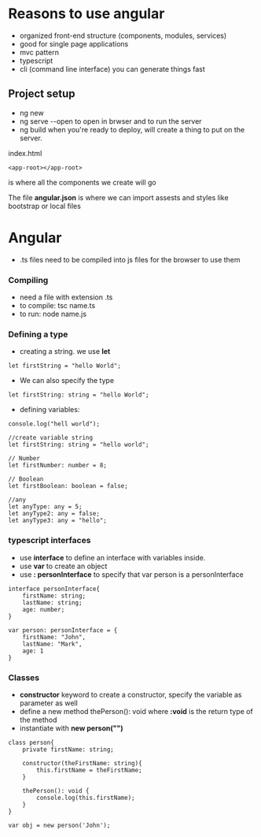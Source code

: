 # Reasons to use angular
- organized front-end structure (components, modules, services)
- good for single page applications
- mvc pattern
- typescript
- cli (command line interface) you can generate things fast

## Project setup
- ng new <project name>
- ng serve --open to open in brwser and to run the server
- ng build when you're ready to deploy, will create a thing to  put on the server.
    
index.html
```
<app-root></app-root>
```
is where all the components we create will go 

The file **angular.json** is where we can import assests and styles like bootstrap or local files


# Angular
- .ts files need to be compiled into js files for the browser to use them

### Compiling
- need a file with extension .ts
- to compile: tsc name.ts
- to run: node name.js

### Defining a type

- creating a string. we use **let**
```
let firstString = "hello World";
```
- We can also specify the type
```
let firstString: string = "hello World";
```
- defining variables:
```
console.log("hell world");

//create variable string
let firstString: string = "hello world";

// Number
let firstNumber: number = 8;

// Boolean
let firstBoolean: boolean = false;

//any
let anyType: any = 5;
let anyType2: any = false;
let anyType3: any = "hello";
```

### typescript interfaces
- use **interface** to define an interface with variables inside. 
- use **var** to create an object
- use **: personInterface** to specify that var person is a personInterface
```
interface personInterface{
    firstName: string;
    lastName: string;
    age: number;
}

var person: personInterface = {
    firstName: "John",
    lastName: "Mark",
    age: 1
}
```

### Classes 
- **constructor** keyword to create a constructor, specify the variable as parameter as well
- define a new method thePerson(): void where **:void** is the return type of the method
- instantiate with **new person("")**
```
class person{
    private firstName: string;

    constructor(theFirstName: string){
        this.firstName = theFirstName;
    }

    thePerson(): void {
        console.log(this.firstName);
    }
}

var obj = new person('John');
```
